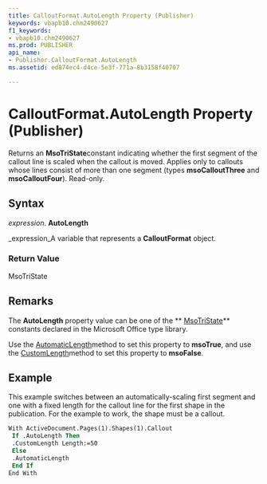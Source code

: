 ```yaml
---
title: CalloutFormat.AutoLength Property (Publisher)
keywords: vbapb10.chm2490627
f1_keywords:
- vbapb10.chm2490627
ms.prod: PUBLISHER
api_name:
- Publisher.CalloutFormat.AutoLength
ms.assetid: ed874ec4-d4ce-5e3f-771a-8b3158f40707

---
```



# CalloutFormat.AutoLength Property (Publisher)

Returns an  **MsoTriState**constant indicating whether the first segment of the callout line is scaled when the callout is moved. Applies only to callouts whose lines consist of more than one segment (types  **msoCalloutThree** and **msoCalloutFour**). Read-only.


## Syntax

 _expression_. **AutoLength**

 _expression_A variable that represents a  **CalloutFormat** object.


### Return Value

MsoTriState


## Remarks

The  **AutoLength** property value can be one of the ** [MsoTriState](http://msdn.microsoft.com/library/msotristate-enumeration-office%28Office.15%29.aspx)** constants declared in the Microsoft Office type library.

Use the  [AutomaticLength](calloutformat.automaticlength-method-publisher.md)method to set this property to  **msoTrue**, and use the  [CustomLength](calloutformat.customlength-method-publisher.md)method to set this property to  **msoFalse**.


## Example

This example switches between an automatically-scaling first segment and one with a fixed length for the callout line for the first shape in the publication. For the example to work, the shape must be a callout.


```vb
With ActiveDocument.Pages(1).Shapes(1).Callout 
 If .AutoLength Then 
 .CustomLength Length:=50 
 Else 
 .AutomaticLength 
 End If 
End With 

```


